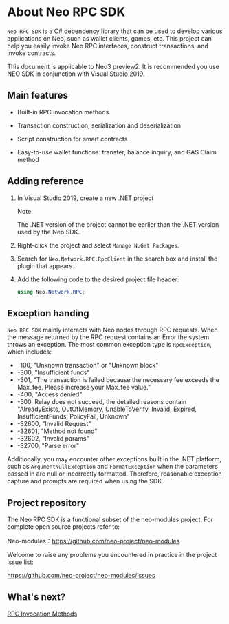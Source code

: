 # About Neo RPC SDK

`Neo RPC SDK` is a C# dependency library that can be used to develop various applications on Neo, such as wallet clients, games, etc. This project can help you easily invoke Neo RPC interfaces, construct transactions, and invoke contracts.

This document is applicable to Neo3 preview2. It is recommended you use NEO SDK in conjunction with Visual Studio 2019.  

## Main features

- Built-in RPC invocation methods.

- Transaction construction, serialization and deserialization

- Script construction for smart contracts

- Easy-to-use wallet functions: transfer, balance inquiry, and GAS Claim method

## Adding reference

1. In Visual Studio 2019, create a new .NET project

   > [!Note]
   >
   > The .NET version of the project cannot be earlier than the .NET version used by the Neo SDK.

2. Right-click the project and select `Manage NuGet Packages`.

3. Search for `Neo.Network.RPC.RpcClient` in the search box and install the plugin that appears.

4. Add the following code to the desired project file header:

   ```c#
   using Neo.Network.RPC;
   ```

## Exception handing

`Neo RPC SDK` mainly interacts with Neo nodes through RPC requests. When the message returned by the RPC request contains an Error the system throws an exception. The most common exception type is  `RpcException`, which includes:

- -100, "Unknown transaction" or "Unknown block"
- -300, "Insufficient funds"
- -301, "The transaction is failed because the necessary fee exceeds the Max_fee. Please increase your Max_fee value."
- -400, "Access denied"
- -500, Relay does not succeed, the detailed reasons contain "AlreadyExists, OutOfMemory, UnableToVerify, Invalid, Expired, InsufficientFunds, PolicyFail, Unknown"
- -32600, "Invalid Request"
- -32601, "Method not found"
- -32602, "Invalid params"
- -32700, "Parse error"

Additionally, you may encounter other exceptions built in the .NET platform, such as  `ArgumentNullException` and `FormatException` when the parameters passed in are null or incorrectly formatted. Therefore, reasonable exception capture and prompts are required when using the SDK.

## Project repository

The Neo RPC SDK is a functional subset of the neo-modules project. For complete open source projects refer to:

Neo-modules：https://github.com/neo-project/neo-modules

Welcome to raise any problems you encountered in practice in the project issue list:

https://github.com/neo-project/neo-modules/issues

## What's next?

[RPC Invocation Methods](rpc.md)

